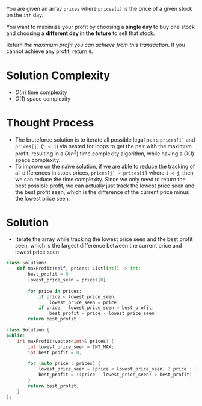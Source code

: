 You are given an array `prices` where `prices[i]` is the price of a given stock on the `ith` day.

You want to maximize your profit by choosing a **single day** to buy one stock and choosing a **different day in the future** to sell that stock.

Return _the maximum profit you can achieve from this transaction_. If you cannot achieve any profit, return `0`.
# Solution Complexity
- $O(n)$ time complexity
- $O(1)$ space complexity
# Thought Process
- The bruteforce solution is to iterate all possible legal pairs `prices[i]` and `prices[j]`  (`i < j`) via nested for loops to get the pair with the maximum profit, resulting in a $O(n^2)$ time complexity algorithm, while having a $O(1)$ space complexity.
- To improve on the naïve solution, if we are able to reduce the tracking of all differences in stock prices, `prices[j] - prices[i]` where `i < j`, then we can reduce the time complexity. Since we only need to return the best possible profit, we can actually just track the lowest price seen and the best profit seen, which is the difference of the current price minus the lowest price seen.
# Solution
- Iterate the array while tracking the lowest price seen and the best profit seen, which is the largest difference between the current price and lowest price seen
```Python
class Solution:
	def maxProfit(self, prices: List[int]) -> int:
		best_profit = 0
		lowest_price_seen = prices[0]
	
		for price in prices:
			if price < lowest_price_seen:
				lowest_price_seen = price
			if price - lowest_price_seen > best_profit:
				best_profit = price - lowest_price_seen
		return best_profit
```
```C++
class Solution {
public:
    int maxProfit(vector<int>& prices) {
        int lowest_price_seen = INT_MAX;
        int best_profit = 0;
 
        for (auto price : prices) {
            lowest_price_seen = (price < lowest_price_seen) ? price : lowest_price_seen;
            best_profit = ((price - lowest_price_seen) > best_profit) ? price - lowest_price_seen : best_profit;
        }
        return best_profit;
    }
};
```